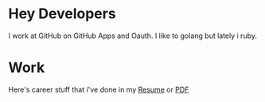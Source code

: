 # Hey Developers
I work at GitHub on GitHub Apps and Oauth. I like to golang but lately i ruby.  

# Work
Here's career stuff that i've done in my [Resume](https://github.com/shawnfeldman/resume/blob/master/RESUME.md) or [PDF](https://github.com/shawnfeldman/resume/raw/master/RESUME.pdf)



